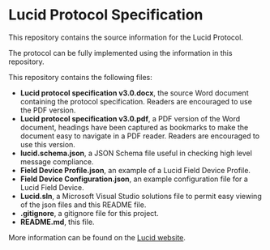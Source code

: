 # Lucid Protocol Specification

This repository contains the source information for the Lucid Protocol.

The protocol can be fully implemented using the information in this repository.

This repository contains the following files:

- **Lucid protocol specification v3.0.docx**, the source Word document containing the protocol specification. Readers are encouraged to use the PDF version.
- **Lucid protocol specification v3.0.pdf**, a PDF version of the Word document, headings have been captured as bookmarks to make the document easy to navigate in a PDF reader. Readers are encouraged to use this version.
- **lucid.schema.json**, a JSON Schema file useful in checking high level message compliance.
- **Field Device Profile.json**, an example of a Lucid Field Device Profile.
- **Field Device Configuration.json**, an example configuration file for a Lucid Field Device.
- **Lucid.sln**, a Microsoft Visual Studio solutions file to permit easy viewing of the json files and this README file.
- **.gitignore**, a gitignore file for this project.
- **README.md**, this file.

More information can be found on the [Lucid website](https://www.lucidprotocol.org).
